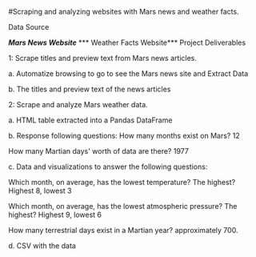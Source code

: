 
#Scraping and analyzing websites with Mars news and weather facts.

Data Source

***Mars News Website***
*** Weather Facts Website***
Project Deliverables

1: Scrape titles and preview text from Mars news articles.

a. Automatize browsing to go to see the Mars news site and Extract Data

b. The titles and preview text of the news articles

2: Scrape and analyze Mars weather data.

a. HTML table extracted into a Pandas DataFrame

b. Response  following questions:
How many months exist on Mars? 12

How many Martian days' worth of data are there? 1977

c. Data and visualizations to answer the following questions:

Which month, on average, has the lowest temperature? The highest? Highest 8, lowest 3

Which month, on average, has the lowest atmospheric pressure? The highest? Highest 9, lowest 6

How many terrestrial days exist in a Martian year? approximately 700.

d. CSV with the data
